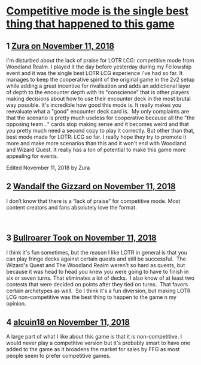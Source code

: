 # [Competitive mode is the single best thing that happened to this game](https://community.fantasyflightgames.com/topic/285981-competitive-mode-is-the-single-best-thing-that-happened-to-this-game/)

## 1 [Zura on November 11, 2018](https://community.fantasyflightgames.com/topic/285981-competitive-mode-is-the-single-best-thing-that-happened-to-this-game/?do=findComment&comment=3531358)

I'm disturbed about the lack of praise for LOTR LCG: competitive mode from Woodland Realm. I played it the day before yesterday during my Fellowship event and it was the single best LOTR LCG experience i've had so far. It manages to keep the cooperative spirit of the original game in the 2v2 setup while adding a great incentive for rivalisation and adds an addictional layer of depth to the encounter depth with its "conscience" that is other players making decisions about how to use their encounter deck in the most brutal way possible. It's incredible how good this mode is. It really makes you reevaluate what a "good" encounter deck card is.  My only complaints are that the scenario is pretty much useless for cooperative because all the "the opposing team..." cards stop making sense and it becomes weird and that you pretty much need a second copy to play it correctly. But other than that, best mode made for LOTR: LCG so far. I really hope they try to promote it more and make more scenarios than this and it won't end with Woodland and Wizard Quest. It really has a ton of potential to make this game more appealing for events. 

Edited November 11, 2018 by Zura

## 2 [Wandalf the Gizzard on November 11, 2018](https://community.fantasyflightgames.com/topic/285981-competitive-mode-is-the-single-best-thing-that-happened-to-this-game/?do=findComment&comment=3531573)

I don’t know that there is a “lack of praise” for competitive mode. Most content creators and fans absolutely love the format.

 

## 3 [Bullroarer Took on November 11, 2018](https://community.fantasyflightgames.com/topic/285981-competitive-mode-is-the-single-best-thing-that-happened-to-this-game/?do=findComment&comment=3531665)

I think it's fun sometimes, but the reason I like LOTR in general is that you can play fringe decks against certain quests and still be successful.  The Wizard's Quest and The Woodland Realm weren't so hard as quests, but because it was head to head you knew you were going to have to finish in six or seven turns. That eliminates a lot of decks.  I also know of at least two contests that were decided on points after they tied on turns.  That favors certain archetypes as well.  So I think it's a fun diversion, but making LOTR LCG non-competitive was the best thing to happen to the game n my opinion.

## 4 [alcuin18 on November 11, 2018](https://community.fantasyflightgames.com/topic/285981-competitive-mode-is-the-single-best-thing-that-happened-to-this-game/?do=findComment&comment=3531728)

A large part of what I like about this game is that it is non-competitive. I would never play a competitive version but it's probably smart to have one added to the game as it broadens the market for sales by FFG as most people seem to prefer competitive games.

